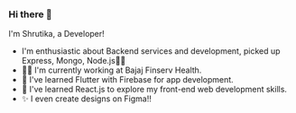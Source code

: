 ### Hi there 👋 

I'm Shrutika, a Developer!
- I'm enthusiastic about Backend services and development, picked up Express, Mongo, Node.js💪🏻
- 👩‍💻 I'm currently working at Bajaj Finserv Health.
- 🌱 I've learned Flutter with Firebase for app development.
- 🔭 I've learned React.js to explore my front-end web development skills.
- ✨ I even create designs on Figma!!
<!--
**shrutikahilale/shrutikahilale** is a ✨ _special_ ✨ repository because its `README.md` (this file) appears on your GitHub profile.

Here are some ideas to get you started:

- 🔭 I’m currently working on ...
- 🌱 I’m currently learning ...
- 👯 I’m looking to collaborate on ...
- 🤔 I’m looking for help with ...
- 💬 Ask me about ...
- 📫 How to reach me: ...
- 😄 Pronouns: ...
- ⚡ Fun fact: ...
-->

